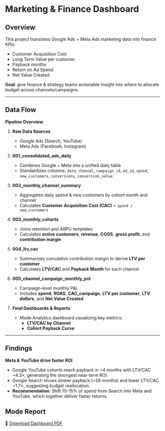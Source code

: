 # Marketing & Finance Dashboard

## Overview
This project translates Google Ads + Meta Ads marketing data into finance KPIs:
- Customer Acquisition Cost
- Long Term Value per customer
- Payback months
- Return on Ad Spend
- Net Value Created

**Goal**: give finance & strategy teams actionable insight into where to allocate budget across channels/campaigns.

---

## Data Flow

**Pipeline Overview**

1. **Raw Data Sources**
   - Google Ads (Search, YouTube)
   - Meta Ads (Facebook, Instagram)

2. **001_consolidated_ads_daily**
   - Combines Google + Meta into a unified daily table  
   - Standardizes columns: `date`, `channel`, `campaign_id`, `ad_id`, `spend`, `new_customers`, `conversions`, `conversion_value`

3. **002_monthly_channel_summary**
   - Aggregates daily spend & new customers by cohort month and channel  
   - Calculates **Customer Acquisition Cost (CAC)** = `spend / new_customers`

4. **003_monthly_cohorts**
   - Joins retention and ARPU templates  
   - Calculates **active customers**, **revenue**, **COGS**, **gross profit**, and **contribution margin**

5. **004_ltv_cac**
   - Summarizes cumulative contribution margin to derive **LTV per customer**  
   - Calculates **LTV/CAC** and **Payback Month** for each channel

6. **005_channel_campaign_monthly_pnl**
   - Campaign-level monthly P&L  
   - Includes **spend**, **ROAS**, **CAC_campaign**, **LTV per customer**, **LTV dollars**, and **Net Value Created**

7. **Final Dashboards & Reports**
   - Mode Analytics dashboard visualizing key metrics:
     - **LTV/CAC by Channel**
     - **Cohort Payback Curve**

---

## Findings
**Meta & YouTube drive faster ROI**
* Google YouTube cohorts reach payback in ~4 months with LTV/CAC ~4.3×, generating the strongest near-term ROI.
* Google Search shows slower payback (~28 months) and lower LTV/CAC ~1.7×, suggesting budget reallocation.
* **Recommendation**: Shift 10–15% of spend from Search into Meta and YouTube, which together deliver faster returns.

## Mode Report
📄 [Download Dashboard PDF](reports/Marketing_Finance_Dashboard.pdf)
